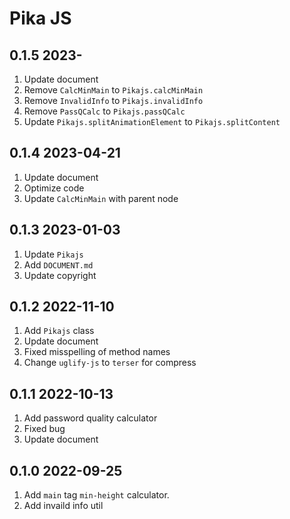# Pika JS

## 0.1.5 2023-

1. Update document
2. Remove `CalcMinMain` to `Pikajs.calcMinMain`
3. Remove `InvalidInfo` to `Pikajs.invalidInfo`
4. Remove `PassQCalc` to `Pikajs.passQCalc`
5. Update `Pikajs.splitAnimationElement` to `Pikajs.splitContent`

## 0.1.4 2023-04-21

1. Update document
2. Optimize code
3. Update `CalcMinMain` with parent node

## 0.1.3 2023-01-03

1. Update `Pikajs`
2. Add `DOCUMENT.md`
3. Update copyright

## 0.1.2 2022-11-10

1. Add `Pikajs` class
2. Update document
3. Fixed misspelling of method names
4. Change `uglify-js` to `terser` for compress

## 0.1.1 2022-10-13

1. Add password quality calculator
2. Fixed bug
3. Update document

## 0.1.0 2022-09-25

1. Add `main` tag `min-height` calculator.
2. Add invaild info util
